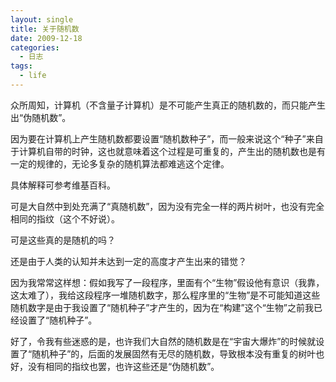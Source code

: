 ```yaml
---
layout: single
title: 关于随机数
date: 2009-12-18
categories:
  - 日志
tags:
  - life
---
```


众所周知，计算机（不含量子计算机）是不可能产生真正的随机数的，而只能产生出“伪随机数”。

因为要在计算机上产生随机数都要设置“随机数种子”，而一般来说这个“种子”来自于计算机自带的时钟，这也就意味着这个过程是可重复的，产生出的随机数也是有一定的规律的，无论多复杂的随机算法都难逃这个定律。

具体解释可参考维基百科。

可是大自然中到处充满了“真随机数”，因为没有完全一样的两片树叶，也没有完全相同的指纹（这个不好说）。

可是这些真的是随机的吗？

还是由于人类的认知并未达到一定的高度才产生出来的错觉？

因为我常常这样想：假如我写了一段程序，里面有个“生物”假设他有意识（我靠，这太难了），我给这段程序一堆随机数字，那么程序里的“生物”是不可能知道这些随机数字是由于我设置了“随机种子”才产生的，因为在“构建”这个“生物”之前我已经设置了“随机种子”。

好了，令我有些迷惑的是，也许我们大自然的随机数是在“宇宙大爆炸”的时候就设置了“随机种子”的，后面的发展固然有无尽的随机数，导致根本没有重复的树叶也好，没有相同的指纹也罢，也许这些还是“伪随机数”。
